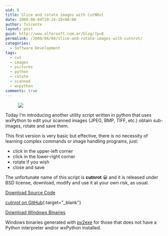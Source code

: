 ```yaml
---
uid: 8
title: Slice and rotate images with CutNRot
date: 2008-06-04T20:24:19+00:00
author: fvicente
layout: post
guid: http://www.alfersoft.com.ar/blog/?p=8
permalink: /2008/06/04/slice-and-rotate-images-with-cutnrot/
categories:
  - Software Development
tags:
  - cut
  - images
  - pictures
  - python
  - rotate
  - scanned
  - wxpython
comments: true
---
```

<figure>
	<img src="{{ site.url }}/images/cutnrot.jpg">
</figure>
Today I&#8217;m introducing another utility script written in python that uses wxPython to edit your scanned images (JPEG, BMP, TIFF, etc.) obtain sub-images, rotate and save them.

<!--more-->

This first version is very basic but effective, there is no necessity of learning complex commands or image handling programs, just:

* click in the upper-left corner
* click in the lower-right corner
* rotate if you wish
* close and save

The unfortunate name of this script is **cutnrot** 😀 and it is released under BSD license, download, modify and use it at your own risk, as usual.

<a title="Download Cut And Rotate" markdown="0" href="https://github.com/fvicente/cutnrot/archive/master.zip" class="btn">Download Source Code</a>

[cutnrot on GitHub](https://github.com/fvicente/cutnrot/ "cutnrot on GitHub"){:target="_blank"}

<a title="cutnrot Windows Binaries" markdown="0" href="{{ site.url }}/files/cutnrot_win32_bin.zip" class="btn">Download Windows Binaries</a>

Windows binaries generated with <a title="py2exe" href="http://www.py2exe.org/" target="_blank">py2exe</a> for those that does not have a Python interpreter and/or wxPython installed.

